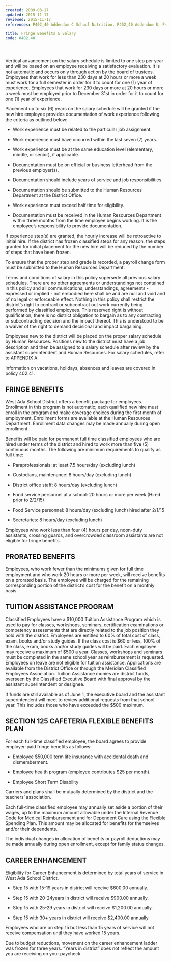 ```yaml
---
created: 2009-03-17
updated: 2015-11-17
reviewed: 2015-11-17
references: P402_40 Addendum C School Nutrition, P402_40 Addendum B, P402_40 Addendum A 15-16

title: Fringe Benefits & Salary
code: 0402.40
---
```


#  

Vertical advancement on the salary schedule is limited to one step per year and will be based on an employee receiving a satisfactory evaluation. It is not automatic and occurs only through action by the board of trustees. Employees that work for less than 230 days at 20 hours or more a week must work for a full semester in order for it to count for one (1) year of experience. Employees that work for 230 days or more at 20 hours or more a week must be employed prior to December 31st in order for it to count for one (1) year of experience.

Placement up to six (6) years on the salary schedule will be granted if the new hire employee provides documentation of work experience following the criteria as outlined below:



- Work experience must be related to the particular job assignment.

- Work experience must have occurred within the last seven (7) years.

- Work experience must be at the same education level (elementary, middle, or senior), if applicable.

- Documentation must be on official or business letterhead from the previous employer(s).

- Documentation should include years of service and job responsibilities.

- Documentation should be submitted to the Human Resources Department at the District Office.

- Work experience must exceed half time for eligibility.

- Documentation must be received in the Human Resources Department within three months from the time employee begins working. It is the employee’s responsibility to provide documentation.

If experience step(s) are granted, the hourly increase will be retroactive to initial hire. If the district has frozen classified steps for any reason, the steps granted for initial placement for the new hire will be reduced by the number of steps that have been frozen.

To ensure that the proper step and grade is recorded, a payroll change form must be submitted to the Human Resources Department.

Terms and conditions of salary in this policy supersede all previous salary schedules. There are no other agreements or understandings not contained in this policy and all communications, understandings, agreements - expressed or implied - not embodied here shall be and are null and void and of no legal or enforceable effect. Nothing in this policy shall restrict the district’s right to contract or subcontract out work currently being performed by classified employees. This reserved right is without qualification; there is no district obligation to bargain as to any contracting or subcontracting decision and the impact thereof. This is understood to be a waiver of the right to demand decisional and impact bargaining.

Employees new to the district will be placed on the proper salary schedule by Human Resources. Positions new to the district must have a job description and then be assigned to a salary schedule after review by the assistant superintendent and Human Resources. For salary schedules, refer to APPENDIX A.

Information on vacations, holidays, absences and leaves are covered in policy 402.41.

## FRINGE BENEFITS

West Ada School District offers a benefit package for employees. Enrollment in this program is not automatic; each qualified new hire must enroll in the program and make coverage choices during the first month of employment. Enrollment forms are available at the Human Resources Department. Enrollment data changes may be made annually during open enrollment.

Benefits will be paid for permanent full time classified employees who are hired under terms of the district and hired to work more than five (5) continuous months. The following are minimum requirements to qualify as full time:



- Paraprofessionals: at least 7.5 hours/day (excluding lunch)

- Custodians, maintenance: 8 hours/day (excluding lunch)

- District office staff: 8 hours/day (excluding lunch)

- Food service personnel at a school: 20 hours or more per week (Hired prior to 2/2/15)

- Food Service personnel: 8 hours/day (excluding lunch) hired after 2/1/15



- Secretaries: 8 hours/day (excluding lunch)

Employees who work less than four (4) hours per day, noon-duty assistants, crossing guards, and overcrowded classroom assistants are not eligible for fringe benefits.

## PRORATED BENEFITS

Employees, who work fewer than the minimums given for full time employment and who work 20 hours or more per week, will receive benefits on a prorated basis. The employee will be charged for the remaining corresponding portion of the district’s cost for the benefit on a monthly basis.

## TUITION ASSISTANCE PROGRAM

Classified Employees have a $10,000 Tuition Assistance Program which is used to pay for classes, workshops, seminars, certification examinations or competency assessments that are directly related to the job position they hold with the district. Employees are entitled to 60% of total cost of class, exam, books and/or study guides. If the class cost is $60 or less, 100% of the class, exam, books and/or study guides will be paid. Each employee may receive a maximum of $500 a year. Classes, workshops and seminars must be completed in the same school year as reimbursement is requested. Employees on leave are not eligible for tuition assistance. Applications are available from the District Office or through the Meridian Classified Employees Association. Tuition Assistance monies are district funds, overseen by the Classified Executive Board with final approval by the assistant superintendent or designee.

If funds are still available as of June 1, the executive board and the assistant superintendent will meet to review additional requests from that school year. This includes those who have exceeded the $500 maximum.

## SECTION 125 CAFETERIA FLEXIBLE BENEFITS PLAN

For each full-time classified employee, the board agrees to provide employer-paid fringe benefits as follows:



- Employee $50,000 term life insurance with accidental death and dismemberment.

- Employee health program (employee contributes $25 per month).

- Employee Short Term Disability

Carriers and plans shall be mutually determined by the district and the teachers’ association.

Each full-time classified employee may annually set aside a portion of their wages, up to the maximum amount allowable under the Internal Revenue Code for Medical Reimbursement and for Dependent Care using the Flexible Spending Plan. This amount may be allocated for benefits for themselves and/or their dependents.

The individual changes in allocation of benefits or payroll deductions may be made annually during open enrollment, except for family status changes.

## CAREER ENHANCEMENT

Eligibility for Career Enhancement is determined by total years of service in West Ada School District.

- Step 15 with 15-19 years in district will receive $600.00 annually.

- Step 15 with 20-24years in district will receive $900.00 annually.

- Step 15 with 25-29 years in district will receive $1,200.00 annually.

- Step 15 with 30+ years in district will receive $2,400.00 annually.

Employees who are on step 15 but less than 15 years of service will not receive compensation until they have worked 15 years.

Due to budget reductions, movement on the career enhancement ladder was frozen for three years. “Years in district” does not reflect the amount you are receiving on your paycheck.




